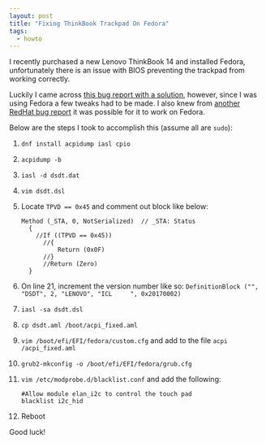 ```yaml
---
layout: post
title: "Fixing ThinkBook Trackpad On Fedora"
tags:
  - howto
---
```


I recently purchased a new Lenovo ThinkBook 14 and installed Fedora, unfortunately there is an issue with BIOS preventing the trackpad from working correctly.

Luckily I came across [this bug report with a solution](https://bugs.launchpad.net/ubuntu/+source/linux/+bug/1861610/comments/66), however, since I was using Fedora a few tweaks had to be made.  I also knew from [another RedHat bug report](https://bugzilla.redhat.com/show_bug.cgi?id=1842039) it was possible for it to work on Fedora.

Below are the steps I took to accomplish this (assume all are `sudo`):

1. `dnf install acpidump iasl cpio`
2. `acpidump -b`
3. `iasl -d dsdt.dat`
4. `vim dsdt.dsl`
5. Locate `TPVD == 0x45` and comment out block like below:

    ```
    Method (_STA, 0, NotSerialized)  // _STA: Status
      {
        //If ((TPVD == 0x45))
          //{
              Return (0x0F)
          //}
          //Return (Zero)
      }
    ```

6. On line 21, increment the version number like so: `DefinitionBlock ("", "DSDT", 2, "LENOVO", "ICL     ", 0x20170002)`
7. `iasl -sa dsdt.dsl`
8. `cp dsdt.aml /boot/acpi_fixed.aml`
9. `vim /boot/efi/EFI/fedora/custom.cfg` and add to the file `acpi /acpi_fixed.aml`
10. `grub2-mkconfig -o /boot/efi/EFI/fedora/grub.cfg`
11. `vim /etc/modprobe.d/blacklist.conf` and add the following:

    ```
    #Allow module elan_i2c to control the touch pad
    blacklist i2c_hid
    ```

12. Reboot

Good luck!